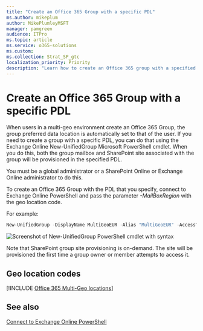 ```yaml
---
title: "Create an Office 365 Group with a specific PDL"
ms.author: mikeplum
author: MikePlumleyMSFT
manager: pamgreen
audience: ITPro
ms.topic: article
ms.service: o365-solutions
ms.custom: 
ms.collection: Strat_SP_gtc
localization_priority: Priority
description: "Learn how to create an Office 365 group with a specified preferred data location in a multi-geo environment."
---
```


# Create an Office 365 Group with a specific PDL

When users in a multi-geo environment create an Office 365 Group, the group preferred data location is automatically set to that of the user. If you need to create a group with a specific PDL, you can do that using the Exchange Online New-UnifiedGroup Microsoft PowerShell cmdlet. When you do this, both the group mailbox and SharePoint site associated with the group will be provisioned in the specified PDL.

You must be a global administrator or a SharePoint Online or Exchange Online administrator to do this.

To create an Office 365 Group with the PDL that you specify, connect to Exchange Online PowerShell and pass the parameter *-MailBoxRegion* with the geo location code.

For example: 

```PowerShell
New-UnifiedGroup -DisplayName MultiGeoEUR -Alias "MultiGeoEUR" -AccessType Public -MailboxRegion EUR 
```

![Screenshot of New-UnifiedGroup PowerShell cmdlet with syntax](media/multi-geo-new-group-with-pdl-powershell.png)

Note that SharePoint group site provisioning is on-demand. The site will be provisioned the first time a group owner or member attempts to access it.

## Geo location codes

[!INCLUDE [Office 365 Multi-Geo locations](includes/office-365-multi-geo-locations.md)]

## See also

[Connect to Exchange Online PowerShell](https://docs.microsoft.com/powershell/exchange/exchange-online/connect-to-exchange-online-powershell/connect-to-exchange-online-powershell)